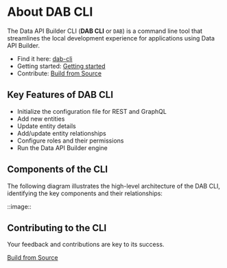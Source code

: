 # About DAB CLI

The Data API Builder CLI (**DAB CLI** or `DAB`) is a command line tool that streamlines the local development experience for applications using Data API Builder.

- Find it here: [dab-cli](../../src/Cli)
- Getting started: [Getting started](./getting-started-dab-cli.md)
- Contribute: [Build from Source](../../src/Hawaii-Cli/CONTRIBUTING.md)

## Key Features of DAB CLI

- Initialize the configuration file for REST and GraphQL
- Add new entities
- Update entity details
- Add/update entity relationships
- Configure roles and their permissions
- Run the Data API Builder engine

## Components of the CLI

The following diagram illustrates the high-level architecture of the DAB CLI, identifying the key components and their relationships:

::image::

## Contributing to the CLI

Your feedback and contributions are key to its success.

[Build from Source](../../src/Hawaii-Cli/CONTRIBUTING.md)
